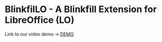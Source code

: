 # BlinkfilLO - A Blinkfill Extension for LibreOffice (LO)

Link to our video demo -> [DEMO](https://www.youtube.com/watch?v=8Bhyw_EuHWE)
